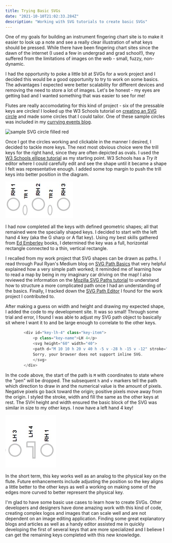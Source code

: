 ```yaml
---
title: Trying Basic SVGs
date: "2021-10-10T21:02:33.284Z"
description: "Working with SVG tutorials to create basic SVGs"
---
```


One of my goals for building an instrument fingering chart site is to make it easier to look up a note and see a really clear illustration of what keys should be pressed. While there have been fingering chart sites since the dawn of the internet (I used a few in undergrad and grad school!), they suffered from the limitations of images on the web - small, fuzzy, non-dynamic.

I had the opportunity to poke a little bit at SVGs for a work project and I decided this would be a good opportunity to try to work on some basics. The advantages I expected were better scalability for different devices and removing the need to store a lot of images. Let's be honest - my eyes are getting bad and I wanted something that was easier to see for me!

Flutes are really accomodating for this kind of project - six of the pressable keys are circles! I looked up the W3 Schools tutorial on [creating an SVG circle](https://www.w3schools.com/graphics/svg_circle.asp) and made some circles that I could tailor. One of these sample circles was included in my [currying events blog](https://kristenkinnearohlmann.dev/static/cdd1622f6231a833480521f1a959b93d/c80d3/app-click.jpg).

![sample SVG circle filled red](https://kristenkinnearohlmann.dev/static/cdd1622f6231a833480521f1a959b93d/c80d3/app-click.jpg)

Once I got the circles working and clickable in the manner I desired, I decided to tackle more keys. The next most obvious choice were the trill keys for the right hand, since they are often depicted as ovals. I used the [W3 Schools ellipse tutorial](https://www.w3schools.com/graphics/svg_ellipse.asp) as my starting point. W3 Schools has a _Try It_ editor where I could carefully edit and see the shape until it became a shape I felt was representative enough. I added some top margin to push the trill keys into better position in the diagram.

<img src="./trill-keys.jpg" alt="right hand flute keys with trill keys">

I had now completed all the keys with defined geometric shapes; all that remained were the specially shaped keys. I decided to start with the left hand 4 key (aka the G sharp or A flat key). Using my best skills gathered from [Ed Emberley](https://en.wikipedia.org/wiki/Ed_Emberley) books, I determined the key was a full, horizontal rectangle connected to a thin, vertical rectangle.

I recalled from my work project that SVG shapes can be drawn as paths. I read through Paul Ryan's Medium blog on [SVG Path Basics](https://developer.mozilla.org/en-US/docs/Web/SVG/Tutorial/Paths) that very helpful explained how a very simple path worked; it reminded me of learning how to read a map by being in my imaginary car driving on the map! I also reviewed the information on the [Mozilla SVG Paths tutorial](https://developer.mozilla.org/en-US/docs/Web/SVG/Tutorial/Paths) to understand how to structure a more complicated path once I had an understanding of the basics. Finally, I tracked down the [SVG Path Editor](https://yqnn.github.io/svg-path-editor/) I found for the work project I contributed to.

After making a guess on width and height and drawing my expected shape, I added the code to my development site. It was so small! Through some trial and error, I found I was able to adjust my SVG path object to basically sit where I want it to and be large enough to correlate to the other keys.

```JavaScript
        <div id="key-lh-4" class="key-item">
            <p class="key-name">LH 4</p>
            <svg height="60" width="40">
            <path d="M 10 10 h 20 v 40 h -5 v -28 h -15 v -12" stroke="silver" stroke-width="3" fill="none" />
            Sorry, your browser does not support inline SVG.
            </svg>
        </div>
```

In the code above, the start of the path is `M` with coordinates to state where the "pen" will be dropped. The subsequent `h` and `v` markers tell the path which direction to draw in and the numerical value is the amount of pixels. Negative pixels go back toward the origin; positive pixels move away from the origin. I styled the stroke, width and fill the same as the other keys at rest. The SVH height and width ensured the basic block of the SVG was similar in size to my other keys. I now have a left hand 4 key!

<img src="./g-sharp-key.jpg" alt="g sharp key created via SVG">

In the short term, this key works well as an analog to the physical key on the flute. Future enhancements include adjusting the position so the key aligns a little better to the other keys as well a working on making some of the edges more curved to better represent the physical key.

I'm glad to have some basic use cases to learn how to create SVGs. Other developers and designers have done amazing work with this kind of code, creating complex logos and images that can scale well and are not dependent on an image editing application. Finding some great explanatory blogs and articles as well as a handy editor assisted me in quickly developing the first of several keys that are more specialized and I believe I can get the remaining keys completed with this new knowledge.